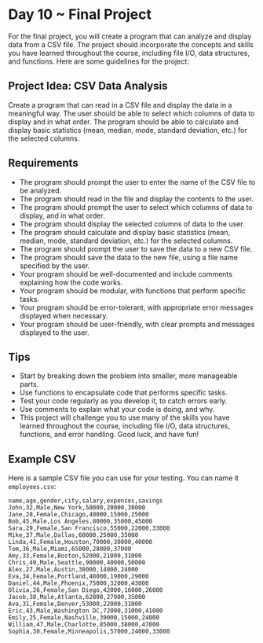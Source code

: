 # Day 10 ~ Final Project

For the final project, you will create a program that can analyze and display data from a CSV file. The project should incorporate the concepts and skills you have learned throughout the course, including file I/O, data structures, and functions. Here are some guidelines for the project:

## Project Idea: CSV Data Analysis

Create a program that can read in a CSV file and display the data in a meaningful way. The user should be able to select which columns of data to display and in what order. The program should be able to calculate and display basic statistics (mean, median, mode, standard deviation, etc.) for the selected columns.

## Requirements

- The program should prompt the user to enter the name of the CSV file to be analyzed.
- The program should read in the file and display the contents to the user.
- The program should prompt the user to select which columns of data to display, and in what order.
- The program should display the selected columns of data to the user.
- The program should calculate and display basic statistics (mean, median, mode, standard deviation, etc.) for the selected columns.
- The program should prompt the user to save the data to a new CSV file.
- The program should save the data to the new file, using a file name specified by the user.
- Your program should be well-documented and include comments explaining how the code works.
- Your program should be modular, with functions that perform specific tasks.
- Your program should be error-tolerant, with appropriate error messages displayed when necessary.
- Your program should be user-friendly, with clear prompts and messages displayed to the user.

## Tips

- Start by breaking down the problem into smaller, more manageable parts.
- Use functions to encapsulate code that performs specific tasks.
- Test your code regularly as you develop it, to catch errors early.
- Use comments to explain what your code is doing, and why.
- This project will challenge you to use many of the skills you have learned throughout the course, including file I/O, data structures, functions, and error handling. Good luck, and have fun!

## Example CSV

Here is a sample CSV file you can use for your testing. You can name it `employees.csv`:

```csv
name,age,gender,city,salary,expenses,savings
John,32,Male,New York,50000,20000,30000
Jane,28,Female,Chicago,40000,15000,25000
Bob,45,Male,Los Angeles,80000,35000,45000
Sara,29,Female,San Francisco,55000,22000,33000
Mike,37,Male,Dallas,60000,25000,35000
Linda,41,Female,Houston,70000,30000,40000
Tom,36,Male,Miami,65000,28000,37000
Amy,33,Female,Boston,52000,21000,31000
Chris,49,Male,Seattle,90000,40000,50000
Alex,27,Male,Austin,38000,14000,24000
Eva,34,Female,Portland,48000,19000,29000
Daniel,44,Male,Phoenix,75000,32000,43000
Olivia,26,Female,San Diego,42000,16000,26000
Jacob,38,Male,Atlanta,62000,27000,35000
Ava,31,Female,Denver,53000,22000,31000
Eric,43,Male,Washington DC,72000,31000,41000
Emily,25,Female,Nashville,39000,15000,24000
William,47,Male,Charlotte,85000,38000,47000
Sophia,30,Female,Minneapolis,57000,24000,33000
```
